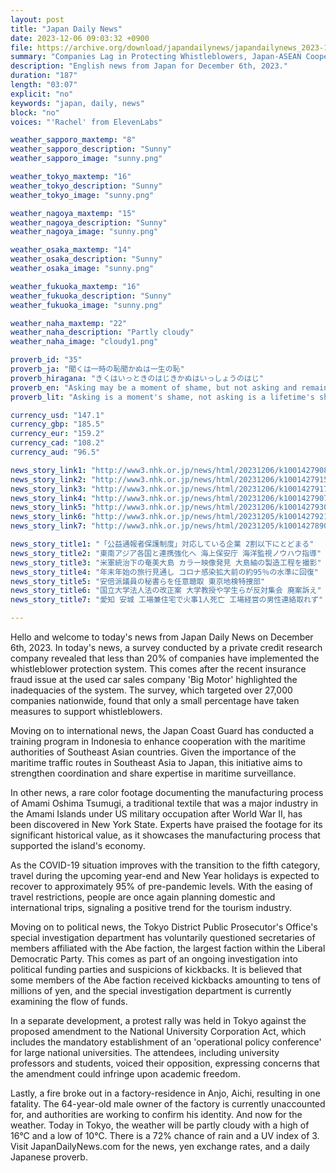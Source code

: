 ```yaml
---
layout: post
title: "Japan Daily News"
date: 2023-12-06 09:03:32 +0900
file: https://archive.org/download/japandailynews/japandailynews_2023-12-06.mp3
summary: "Companies Lag in Protecting Whistleblowers, Japan-ASEAN Cooperation Strengthened, & more…"
description: "English news from Japan for December 6th, 2023."
duration: "187"
length: "03:07"
explicit: "no"
keywords: "japan, daily, news"
block: "no"
voices: "'Rachel' from ElevenLabs"

weather_sapporo_maxtemp: "8"
weather_sapporo_description: "Sunny"
weather_sapporo_image: "sunny.png"

weather_tokyo_maxtemp: "16"
weather_tokyo_description: "Sunny"
weather_tokyo_image: "sunny.png"

weather_nagoya_maxtemp: "15"
weather_nagoya_description: "Sunny"
weather_nagoya_image: "sunny.png"

weather_osaka_maxtemp: "14"
weather_osaka_description: "Sunny"
weather_osaka_image: "sunny.png"

weather_fukuoka_maxtemp: "16"
weather_fukuoka_description: "Sunny"
weather_fukuoka_image: "sunny.png"

weather_naha_maxtemp: "22"
weather_naha_description: "Partly cloudy"
weather_naha_image: "cloudy1.png"

proverb_id: "35"
proverb_ja: "聞くは一時の恥聞かぬは一生の恥"
proverb_hiragana: "きくはいっときのはじきかぬはいっしょうのはじ"
proverb_en: "Asking may be a moment of shame, but not asking and remaining ignorant is a lifetime of shame; better to ask soon."
proverb_lit: "Asking is a moment's shame, not asking is a lifetime's shame."

currency_usd: "147.1"
currency_gbp: "185.5"
currency_eur: "159.2"
currency_cad: "108.2"
currency_aud: "96.5"

news_story_link1: "http://www3.nhk.or.jp/news/html/20231206/k10014279081000.html"
news_story_link2: "http://www3.nhk.or.jp/news/html/20231206/k10014279151000.html"
news_story_link3: "http://www3.nhk.or.jp/news/html/20231206/k10014279171000.html"
news_story_link4: "http://www3.nhk.or.jp/news/html/20231206/k10014279071000.html"
news_story_link5: "http://www3.nhk.or.jp/news/html/20231206/k10014279301000.html"
news_story_link6: "http://www3.nhk.or.jp/news/html/20231205/k10014279211000.html"
news_story_link7: "http://www3.nhk.or.jp/news/html/20231205/k10014278901000.html"

news_story_title1: "「公益通報者保護制度」対応している企業 2割以下にとどまる"
news_story_title2: "東南アジア各国と連携強化へ 海上保安庁 海洋監視ノウハウ指導"
news_story_title3: "米軍統治下の奄美大島 カラー映像発見 大島紬の製造工程を撮影"
news_story_title4: "年末年始の旅行見通し コロナ感染拡大前の約95％の水準に回復"
news_story_title5: "安倍派議員の秘書らを任意聴取 東京地検特捜部"
news_story_title6: "国立大学法人法の改正案 大学教授や学生らが反対集会 廃案訴え"
news_story_title7: "愛知 安城 工場兼住宅で火事1人死亡 工場経営の男性連絡取れず"

---
```


Hello and welcome to today's news from Japan Daily News on December 6th, 2023. In today's news, a survey conducted by a private credit research company revealed that less than 20% of companies have implemented the whistleblower protection system. This comes after the recent insurance fraud issue at the used car sales company 'Big Motor' highlighted the inadequacies of the system. The survey, which targeted over 27,000 companies nationwide, found that only a small percentage have taken measures to support whistleblowers.

Moving on to international news, the Japan Coast Guard has conducted a training program in Indonesia to enhance cooperation with the maritime authorities of Southeast Asian countries. Given the importance of the maritime traffic routes in Southeast Asia to Japan, this initiative aims to strengthen coordination and share expertise in maritime surveillance.

In other news, a rare color footage documenting the manufacturing process of Amami Oshima Tsumugi, a traditional textile that was a major industry in the Amami Islands under US military occupation after World War II, has been discovered in New York State. Experts have praised the footage for its significant historical value, as it showcases the manufacturing process that supported the island's economy.

As the COVID-19 situation improves with the transition to the fifth category, travel during the upcoming year-end and New Year holidays is expected to recover to approximately 95% of pre-pandemic levels. With the easing of travel restrictions, people are once again planning domestic and international trips, signaling a positive trend for the tourism industry.

Moving on to political news, the Tokyo District Public Prosecutor's Office's special investigation department has voluntarily questioned secretaries of members affiliated with the Abe faction, the largest faction within the Liberal Democratic Party. This comes as part of an ongoing investigation into political funding parties and suspicions of kickbacks. It is believed that some members of the Abe faction received kickbacks amounting to tens of millions of yen, and the special investigation department is currently examining the flow of funds.

In a separate development, a protest rally was held in Tokyo against the proposed amendment to the National University Corporation Act, which includes the mandatory establishment of an 'operational policy conference' for large national universities. The attendees, including university professors and students, voiced their opposition, expressing concerns that the amendment could infringe upon academic freedom.

Lastly, a fire broke out in a factory-residence in Anjo, Aichi, resulting in one fatality. The 64-year-old male owner of the factory is currently unaccounted for, and authorities are working to confirm his identity. And now for the weather. Today in Tokyo, the weather will be partly cloudy with a high of 16°C and a low of 10°C. There is a 72% chance of rain and a UV index of 3.  Visit JapanDailyNews.com for the news, yen exchange rates, and a daily Japanese proverb.
